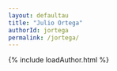 ```yaml
---
layout: defaultau
title: "Julio Ortega"
authorId: jortega
permalink: /jortega/
---
```

{% include loadAuthor.html %}
<script>
    $(document).ready(function(){
        showAuthorBio('{{ page.authorId }}');
   });
</script>